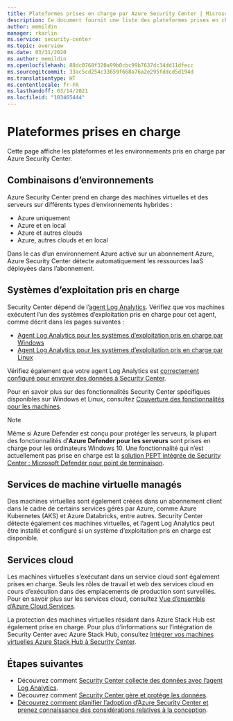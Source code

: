 ```yaml
---
title: Plateformes prises en charge par Azure Security Center | Microsoft Docs
description: Ce document fournit une liste des plateformes prises en charge par Azure Security Center.
author: memildin
manager: rkarlin
ms.service: security-center
ms.topic: overview
ms.date: 03/31/2020
ms.author: memildin
ms.openlocfilehash: 88dc0760f320a99b0cbc99b7637dc34dd11dfecc
ms.sourcegitcommit: 33ac5cd254c33659f668a76a2e295fddcd5d194d
ms.translationtype: HT
ms.contentlocale: fr-FR
ms.lasthandoff: 03/14/2021
ms.locfileid: "103465444"
---
```

# <a name="supported-platforms"></a>Plateformes prises en charge 

Cette page affiche les plateformes et les environnements pris en charge par Azure Security Center.

## <a name="combinations-of-environments"></a>Combinaisons d’environnements <a name="vm-server"></a>

Azure Security Center prend en charge des machines virtuelles et des serveurs sur différents types d’environnements hybrides :

* Azure uniquement
* Azure et en local
* Azure et autres clouds
* Azure, autres clouds et en local

Dans le cas d’un environnement Azure activé sur un abonnement Azure, Azure Security Center détecte automatiquement les ressources IaaS déployées dans l’abonnement.

## <a name="supported-operating-systems"></a>Systèmes d’exploitation pris en charge

Security Center dépend de l’[agent Log Analytics](../azure-monitor/agents/agents-overview.md#log-analytics-agent). Vérifiez que vos machines exécutent l’un des systèmes d’exploitation pris en charge pour cet agent, comme décrit dans les pages suivantes :

* [Agent Log Analytics pour les systèmes d’exploitation pris en charge par Windows](../azure-monitor/agents/agents-overview.md#supported-operating-systems)
* [Agent Log Analytics pour les systèmes d’exploitation pris en charge par Linux](../azure-monitor/agents/agents-overview.md#supported-operating-systems)

Vérifiez également que votre agent Log Analytics est [correctement configuré pour envoyer des données à Security Center](security-center-enable-data-collection.md#manual-agent).

Pour en savoir plus sur des fonctionnalités Security Center spécifiques disponibles sur Windows et Linux, consultez [Couverture des fonctionnalités pour les machines](security-center-services.md).

> [!NOTE]
> Même si Azure Defender est conçu pour protéger les serveurs, la plupart des fonctionnalités d’**Azure Defender pour les serveurs** sont prises en charge pour les ordinateurs Windows 10. Une fonctionnalité qui n’est actuellement pas prise en charge est la [solution PEPT intégrée de Security Center : Microsoft Defender pour point de terminaison](security-center-wdatp.md).

## <a name="managed-virtual-machine-services"></a>Services de machine virtuelle managés <a name="virtual-machine"></a>

Des machines virtuelles sont également créées dans un abonnement client dans le cadre de certains services gérés par Azure, comme Azure Kubernetes (AKS) et Azure Databricks, entre autres. Security Center détecte également ces machines virtuelles, et l’agent Log Analytics peut être installé et configuré si un système d’exploitation pris en charge est disponible.

## <a name="cloud-services"></a>Services cloud <a name="cloud-services"></a>

Les machines virtuelles s’exécutant dans un service cloud sont également prises en charge. Seuls les rôles de travail et web des services cloud en cours d’exécution dans des emplacements de production sont surveillés. Pour en savoir plus sur les services cloud, consultez [Vue d’ensemble d’Azure Cloud Services](../cloud-services/cloud-services-choose-me.md).

La protection des machines virtuelles résidant dans Azure Stack Hub est également prise en charge. Pour plus d’informations sur l’intégration de Security Center avec Azure Stack Hub, consultez [Intégrer vos machines virtuelles Azure Stack Hub à Security Center](quickstart-onboard-machines.md?pivots=azure-portal#onboard-your-azure-stack-hub-vms). 

## <a name="next-steps"></a>Étapes suivantes

- Découvrez comment [Security Center collecte des données avec l’agent Log Analytics](security-center-enable-data-collection.md).
- Découvrez comment [Security Center gère et protège les données](security-center-data-security.md).
- [Découvrez comment planifier l’adoption d’Azure Security Center et prenez connaissance des considérations relatives à la conception](security-center-planning-and-operations-guide.md).